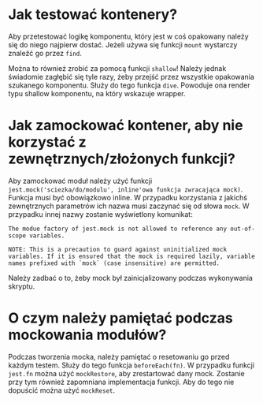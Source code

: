 # Jak testować kontenery?

Aby przetestować logikę komponentu, który jest w coś opakowany należy się do niego najpierw dostać. Jeżeli używa się funkcji `mount` wystarczy znaleźć go przez `find`. 

Można to również zrobić za pomocą funkcji `shallow`! Należy jednak świadomie zagłębić się tyle razy, żeby przejść przez wszystkie opakowania szukanego komponentu. Służy do tego funkcja `dive`. Powoduje ona render typu shallow komponentu, na który wskazuje wrapper.

# Jak zamockować kontener, aby nie korzystać z zewnętrznych/złożonych funkcji?

Aby zamockować moduł należy użyć funkcji `jest.mock('sciezka/do/modulu', inline'owa funkcja zwracająca mock)`. Funkcja musi być obowiązkowo inline. W przypadku korzystania z jakichś zewnętrznych parametrów ich nazwa musi zaczynać się od słowa `mock`. W przypadku innej nazwy zostanie wyświetlony komunikat:

```
The modue factory of jest.mock is not allowed to reference any out-of-scope variables.

NOTE: This is a precaution to guard against uninitialized mock variables. If it is ensured that the mock is required lazily, variable names prefixed with `mock` (case insensitive) are permitted.
```

Należy zadbać o to, żeby mock był zainicjalizowany podczas wykonywania skryptu.

# O czym należy pamiętać podczas mockowania modułów?

Podczas tworzenia mocka, należy pamiętać o resetowaniu go przed każdym testem. Służy do tego funkcja `beforeEach(fn)`. W przypadku funkcji `jest.fn` można użyć `mockRestore`, aby zrestartować dany mock. Zostanie przy tym również zapomniana implementacja funkcji. Aby do tego nie dopuścić można użyć `mockReset`.
